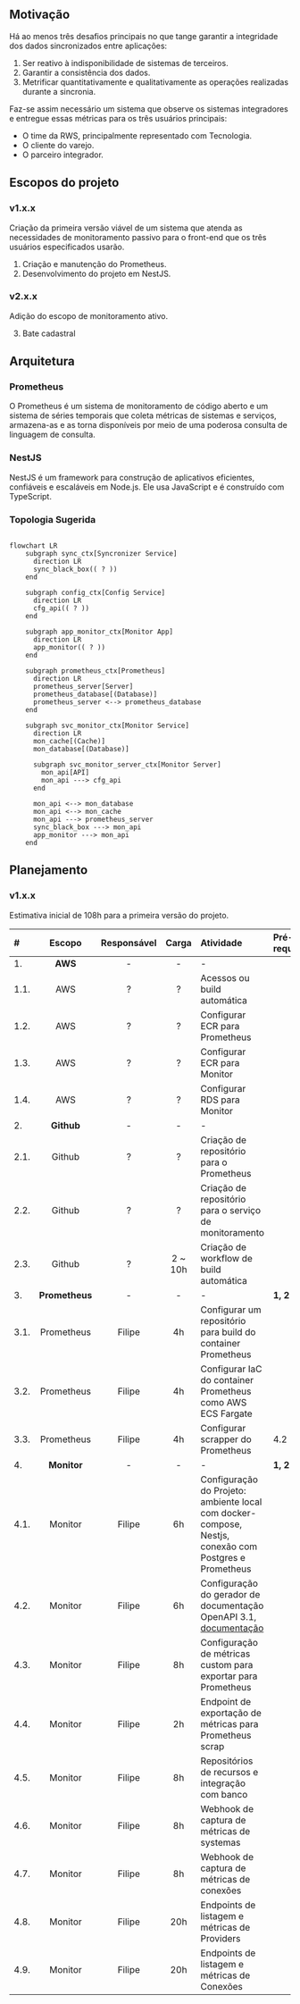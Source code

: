 ## Motivação

Há ao menos três desafios principais no que tange garantir a integridade dos dados sincronizados entre aplicações:
1. Ser reativo à indisponibilidade de sistemas de terceiros.
1. Garantir a consistência dos dados.
1. Metrificar quantitativamente e qualitativamente as operações realizadas durante a sincronia.

Faz-se assim necessário um sistema que observe os sistemas integradores e entregue essas métricas para os três usuários principais:
- O time da RWS, principalmente representado com Tecnologia.
- O cliente do varejo.
- O parceiro integrador.

## Escopos do projeto

### v1.x.x
Criação da primeira versão viável de um sistema que atenda as necessidades de monitoramento passivo para o front-end que os três usuários especificados usarão.

1. Criação e manutenção do Prometheus.
2. Desenvolvimento do projeto em NestJS.

### v2.x.x
Adição do escopo de monitoramento ativo. 

3. Bate cadastral

## Arquitetura

### Prometheus

O Prometheus é um sistema de monitoramento de código aberto e um sistema de séries temporais que coleta métricas de sistemas e serviços, armazena-as e as torna disponíveis por meio de uma poderosa consulta de linguagem de consulta.

### NestJS

NestJS é um framework para construção de aplicativos eficientes, confiáveis e escaláveis em Node.js. Ele usa JavaScript e é construído com TypeScript.

### Topologia Sugerida

```mermaid

flowchart LR
    subgraph sync_ctx[Syncronizer Service]
      direction LR
      sync_black_box(( ? ))
    end

    subgraph config_ctx[Config Service]
      direction LR
      cfg_api(( ? ))
    end

    subgraph app_monitor_ctx[Monitor App]
      direction LR
      app_monitor(( ? ))
    end

    subgraph prometheus_ctx[Prometheus]
      direction LR
      prometheus_server[Server]
      prometheus_database[(Database)]
      prometheus_server <--> prometheus_database
    end

    subgraph svc_monitor_ctx[Monitor Service]
      direction LR
      mon_cache[(Cache)]
      mon_database[(Database)]

      subgraph svc_monitor_server_ctx[Monitor Server]
        mon_api[API]
        mon_api ---> cfg_api
      end

      mon_api <--> mon_database
      mon_api <--> mon_cache
      mon_api ---> prometheus_server
      sync_black_box ---> mon_api
      app_monitor ---> mon_api
    end
```

## Planejamento

### v1.x.x

Estimativa inicial de 108h para a primeira versão do projeto.

| # | Escopo | Responsável | Carga | Atividade | Pré-requisitos | 
| :---  | :---: | :---: | :---: | :--- | :--- |
| 1. | <b>AWS</b> | - | - | - | |
| 1.1. | AWS | ? | ? | Acessos ou build automática | |
| 1.2. | AWS | ? | ? | Configurar ECR para Prometheus | |
| 1.3. | AWS | ? | ? | Configurar ECR para Monitor | |
| 1.4. | AWS | ? | ? | Configurar RDS para Monitor | |
| 2. | <b>Github</b> | - | - | - | |
| 2.1. | Github | ? | ? | Criação de repositório para o Prometheus | |
| 2.2. | Github | ? | ? | Criação de repositório para o serviço de monitoramento | |
| 2.3. | Github | ? | 2 ~ 10h | Criação de workflow de build automática | |
| 3. | <b>Prometheus</b> | - | - | - | <b>1, 2</b> |
| 3.1. | Prometheus | Filipe | 4h | Configurar um repositório para build do container Prometheus | |
| 3.2. | Prometheus | Filipe | 4h | Configurar IaC do container Prometheus como AWS ECS Fargate | |
| 3.3. | Prometheus | Filipe | 4h | Configurar scrapper do Prometheus | 4.2 |
| 4. | <b>Monitor</b> | - | - | - | <b>1, 2</b> |
| 4.1. | Monitor | Filipe | 6h | Configuração do Projeto: ambiente local com docker-compose, Nestjs, conexão com Postgres e Prometheus | |
| 4.2. | Monitor | Filipe | 6h | Configuração do gerador de documentação OpenAPI 3.1, [documentação](https://docs.nestjs.com/openapi/introduction) | |
| 4.3. | Monitor | Filipe | 8h | Configuração de métricas custom para exportar para Prometheus | |
| 4.4. | Monitor | Filipe | 2h | Endpoint de exportação de métricas para Prometheus scrap | |
| 4.5. | Monitor | Filipe | 8h | Repositórios de recursos e integração com banco | |
| 4.6. | Monitor | Filipe | 8h | Webhook de captura de métricas de systemas | |
| 4.7. | Monitor | Filipe | 8h | Webhook de captura de métricas de conexões | |
| 4.8. | Monitor | Filipe | 20h | Endpoints de listagem e métricas de Providers  | |
| 4.9. | Monitor | Filipe | 20h | Endpoints de listagem e métricas de Conexões | |
